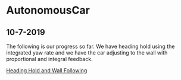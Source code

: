 # AutonomousCar

## 10-7-2019 
The following is our progress so far. We have heading hold using the integrated yaw rate and we have the car adjusting to the wall with proportional and integral feedback.

[Heading Hold and Wall Following](https://drive.google.com/file/d/1dWLHMK91LSwVC2g5xg235B5-TSwNq4w5/view?usp=sharing)
